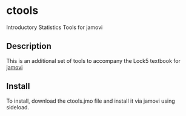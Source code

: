 # ctools
Introductory Statistics Tools for jamovi

## Description
This is an additional set of tools to accompany the Lock5 textbook for [jamovi](https://www.jamovi.org/)

## Install
To install, download the ctools.jmo file and install it via jamovi using sideload.
